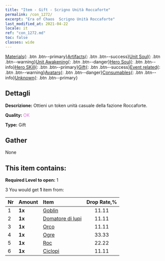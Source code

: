 ```yaml
---
title: "Item - Gift - Scrigno Unità Roccaforte"
permalink: /con_1272/
excerpt: "Era of Chaos  Scrigno Unità Roccaforte"
last_modified_at: 2021-04-22
locale: it
ref: "con_1272.md"
toc: false
classes: wide
---
```

 [Materials](/ItemsIT/){: .btn .btn--primary}[Artifacts](/ItemsIT/Artifacts/){: .btn .btn--success}[Unit Soul](/ItemsIT/UnitSoul/){: .btn .btn--warning}[Unit Awakening](/ItemsIT/UnitAwakening/){: .btn .btn--danger}[Hero Soul](/ItemsIT/HeroSoul/){: .btn .btn--info}[Hero SKill](/ItemsIT/HeroSkill/){: .btn .btn--primary}[Gift](/ItemsIT/Gift/){: .btn .btn--success}[Event related](/ItemsIT/Events/){: .btn .btn--warning}[Avatars](/ItemsIT/Avatars/){: .btn .btn--danger}[Consumables](/ItemsIT/Consumables/){: .btn .btn--info}[Unknown](/ItemsIT/Unknown/){: .btn .btn--primary}

## Dettagli
 **Descrizione:** Ottieni un token unità casuale della fazione Roccaforte.

 **Quality:** <span style="color: #DA70D6">OK</span>

 **Type:** Gift

## Gather

  None

## This item contains:

 **Required Level to open:** 1

 3 You would get **1** item  from:

  | Nr | Amount |     Item    | Drop Rate,% |
  |:---|:-------|:------------|:---------:|
  | 1 |  **1x** | [Goblin](/it/Items/unt_217/) | 11.11 | 
  | 2 |  **1x** | [Domatore di lupi](/it/Items/unt_218/) | 11.11 | 
  | 3 |  **1x** | [Orco](/it/Items/unt_219/) | 11.11 | 
  | 4 |  **1x** | [Ogre](/it/Items/unt_220/) | 33.33 | 
  | 5 |  **1x** | [Roc](/it/Items/unt_221/) | 22.22 | 
  | 6 |  **1x** | [Ciclopi](/it/Items/unt_222/) | 11.11 | 
